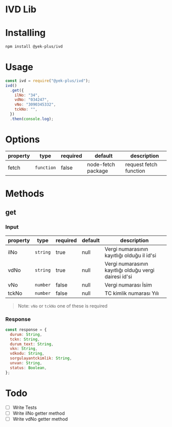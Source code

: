 # IVD Lib

# Installing

```bash
npm install @yek-plus/ivd
```

# Usage

```js
const ivd = require("@yek-plus/ivd");
ivd()
  .get({
    ilNo: "34",
    vdNo: "034247",
    vNo: "3090345332",
    tckNo: "",
  })
  .then(console.log);
```

# Options

| property | type       | required | default            | description            |
| -------- | ---------- | -------- | ------------------ | ---------------------- |
| fetch    | `function` | false    | node-fetch package | request fetch function |

# Methods

## get

### Input

| property | type     | required | default | description                                            |
| -------- | -------- | -------- | ------- | ------------------------------------------------------ |
| ilNo     | `string` | true     | null    | Vergi numarasının kayıtlığı olduğu il id'si            |
| vdNo     | `string` | true     | null    | Vergi numarasının kayıtlığı olduğu vergi dairesi id'si |
| vNo      | `number` | false    | null    | Vergi numarası İsim                                    |
| tckNo    | `number` | false    | null    | TC kimlik numarası Yılı                                |

> Note: `vNo` or `tckNo` one of these is required

### Response

```js
const response = {
  durum: String,
  tckn: String,
  durum_text: String,
  vkn: String,
  vdkodu: String,
  sorgulayantckimlik: String,
  unvan: String,
  status: Boolean,
};
```

# Todo

- [ ] Write Tests
- [ ] Write ilNo getter method
- [ ] Write vdNo getter method
